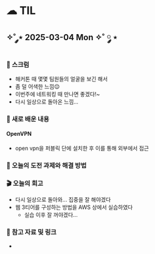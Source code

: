 # ☁︎ TIL

## ✧˚ ༘⋆ 2025-03-04 Mon ✧˚ ༘ ⋆

### 💬 스크럼
- 해커톤 때 몇몇 팀원들의 얼굴을 보긴 해서
- 좀 덜 어색한 느낌😌
- 이번주에 네트워킹 때 만나면 좋겠다!~
- 다시 일상으로 돌아온 느낌...

### 🖤 새로 배운 내용
#### OpenVPN
- open vpn을 퍼블릭 단에 설치한 후 이를 통해 외부에서 접근

### 🏁 오늘의 도전 과제와 해결 방법
        

### 🎬 오늘의 회고
- 다시 일상으로 돌아와... 집중을 잘 해야겠다
- 웹 3티어를 구성하는 방법을 AWS 상에서 실습하였다
    - 실습 이후 잘 꺼야겠다...

### 👀 참고 자료 및 링크
- 